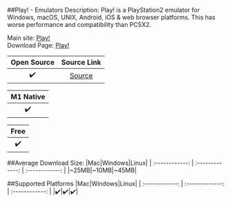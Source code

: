 ##Play! - Emulators
Description: Play! is a PlayStation2 emulator for Windows, macOS, UNIX, Android, iOS & web browser platforms. This has worse performance and compatibility than PCSX2.

Main site: [Play!](https://purei.org/)
<br>Download Page: [Play!](https://purei.org/downloads.php)

|Open Source|Source Link|
| :------------: |:------------: |
|✔️|[Source](https://github.com/jpd002/Play-)|

|M1 Native|
| :------------: |
|✔️|

|Free|
| :------------: |
|✔️|

##Average Download Size: 
|Mac|Windows|Linux|
| :------------: | :-------------: | :------------: |
|~25MB|~10MB|~45MB|

##Supported Platforms
|Mac|Windows|Linux|
| :------------: | :-------------: | :------------: |
|✔️|✔️|✔️|


